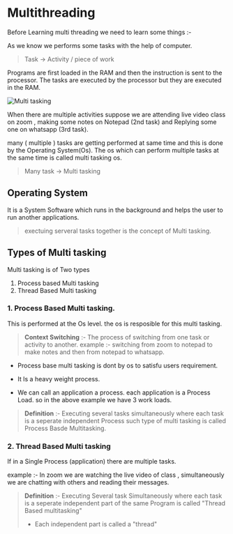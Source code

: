 # Multithreading 
Before Learning multi threading we need to learn some things :-

As we know we performs some tasks with the help of computer.
>Task -> Activity / piece of work

Programs are first loaded in the RAM and then the instruction is sent to the processor. The tasks are executed by the processor but they are executed in the RAM.

![Multi tasking](/src/MultiThreading/Notes/Processbased.jpg "Multi tasking")

When there are multiple activities suppose we are attending live video class on zoom , making some notes on Notepad (2nd task) and Replying some one on whatsapp (3rd task).

many ( multiple ) tasks are getting performed at same time and this is done by the Operating System(Os). 
The os which can perform multiple tasks at the same time is called multi tasking os.

>Many task -> Multi tasking

## Operating System
It is a System Software which runs in the background and helps the user to run another applications.

> exectuing serveral tasks together is the concept of Multi tasking.

## Types of Multi tasking
Multi tasking is of Two types
1. Process based Multi tasking
1. Thread Based Multi tasking

### 1. Process Based Multi tasking.
This is performed at the Os level. the os is resposible for this multi tasking.

> **Context Switching** :- The process of switching from one task or activity to another. example :- switching from zoom to notepad to make notes and then from notepad to whatsapp.

* Process base multi tasking is dont by os to satisfu users requirement.

* It  Is a heavy weight process.

* We can call an application a process. each application is a Process Load. so in the above example we have 3 work loads.

> **Definition** :- Executing several tasks simultaneously where each task is a seperate independent Process such type of multi tasking is called Process Basde Multitasking.

### 2. Thread Based Multi tasking

If in a Single Process (application) there are multiple tasks.

example :- In zoom we are watching the live video of class , simultaneously we are chatting with others and reading their messages.

>**Definition** :- Executing Several task Simultaneously where each task is a seperate independent part of the same Program is called "Thread Based multitasking" 
> * Each independent part is called a "thread" 
